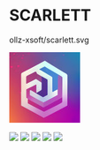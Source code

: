 # SCARLETT
ollz-xsoft/scarlett.svg

![](https://github.com/ollz-xsoft/scarlett/raw/main/cdn/logo-128x128.jpg)

![](https://img.shields.io/github/stars/ollz-xsoft/scarlett.svg) ![](https://img.shields.io/github/forks/ollz-xsoft/scarlett.svg) ![](https://img.shields.io/github/tag/ollz-xsoft/scarlett.svg) ![](https://img.shields.io/github/release/ollz-xsoft/scarlett.svg) ![](https://img.shields.io/github/issues/ollz-xsoft/scarlett.svg)
